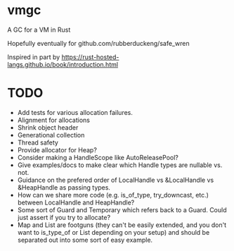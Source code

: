 # vmgc
 A GC for a VM in Rust

Hopefully eventually for github.com/rubberduckeng/safe_wren

Inspired in part by https://rust-hosted-langs.github.io/book/introduction.html

# TODO
* Add tests for various allocation failures.
* Alignment for allocations
* Shrink object header
* Generational collection
* Thread safety
* Provide allocator for Heap?
* Consider making a HandleScope like AutoReleasePool?
* Give examples/docs to make clear which Handle types are nullable vs. not.
* Guidance on the prefered order of LocalHandle vs &LocalHandle vs &HeapHandle as passing types.
* How can we share more code (e.g. is_of_type, try_downcast, etc.) between LocalHandle and HeapHandle?
* Some sort of Guard and Temporary which refers back to a Guard.  Could just assert if you try to allocate?
* Map and List are footguns (they can't be easily extended, and you don't want to is_type_of<Map> or List depending on your setup) and should be separated out into some sort of easy example.